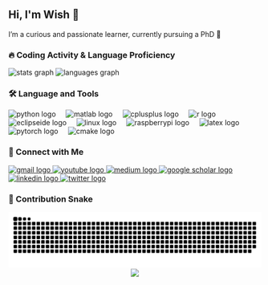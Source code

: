 ## Hi, I'm Wish 🤗


I’m a curious and passionate learner, currently pursuing a PhD 🌟




### 🔥 Coding Activity & Language Proficiency

<div align="left">
  <img src="https://github-readme-stats.vercel.app/api?username=wish44165&hide_title=false&hide_rank=false&show_icons=true&include_all_commits=true&count_private=true&disable_animations=false&theme=dracula&locale=en&hide_border=false" height="200" alt="stats graph"  />
  <img src="https://github-readme-stats.vercel.app/api/top-langs?username=wish44165&locale=en&hide_title=false&layout=compact&card_width=320&langs_count=5&theme=dracula&hide_border=false" height="200" alt="languages graph"  />
</div>




### 🛠 Language and Tools

<div align="left">
  <img src="https://skillicons.dev/icons?i=py" height="40" alt="python logo"  />
  <img width="12" />
  <img src="https://skillicons.dev/icons?i=matlab" height="40" alt="matlab logo"  />
  <img width="12" />
  <img src="https://skillicons.dev/icons?i=cpp" height="40" alt="cplusplus logo"  />
  <img width="12" />
  <img src="https://skillicons.dev/icons?i=r" height="40" alt="r logo"  />
  <img width="12" />
  <img src="https://skillicons.dev/icons?i=eclipse" height="40" alt="eclipseide logo"  />
  <img width="12" />
  <img src="https://skillicons.dev/icons?i=linux" height="40" alt="linux logo"  />
  <img width="12" />
  <img src="https://skillicons.dev/icons?i=raspberrypi" height="40" alt="raspberrypi logo"  />
  <img width="12" />
  <img src="https://skillicons.dev/icons?i=latex" height="40" alt="latex logo"  />
  <img width="12" />
  <img src="https://skillicons.dev/icons?i=pytorch" height="40" alt="pytorch logo"  />
  <img width="12" />
  <img src="https://skillicons.dev/icons?i=cmake" height="40" alt="cmake logo"  />
</div>




### 📡 Connect with Me

<div align="left">

  <!-- Gmail -->
  <a href="mailto:yuhsi@student.unimelb.edu.au" target="_blank">
    <img src="https://img.shields.io/static/v1?message=Gmail&logo=gmail&label=&color=D14836&logoColor=white&labelColor=&style=for-the-badge" height="25" alt="gmail logo" />
  </a>

  <!-- YouTube -->
  <a href="https://youtube.com/@wish44165?si=MOUAd4fYJwNdwhWz" target="_blank">
    <img src="https://img.shields.io/static/v1?message=Youtube&logo=youtube&label=&color=FF0000&logoColor=white&labelColor=&style=for-the-badge" height="25" alt="youtube logo" />
  </a>

  <!-- Medium -->
  <a href="https://medium.com/@scofield44165" target="_blank">
    <img src="https://img.shields.io/badge/Medium-12100E?style=for-the-badge&logo=medium&logoColor=white" height="25" alt="medium logo" />
  </a>
  
  <!-- Google Scholar -->
  <a href="https://scholar.google.com.au/citations?user=kcD42qYAAAAJ&hl=en" target="_blank">
    <img src="https://img.shields.io/badge/Google%20Scholar-4285F4?style=for-the-badge&logo=google-scholar&logoColor=white" height="25" alt="google scholar logo" />
  </a>

  <!-- LinkedIn -->
  <a href="https://www.linkedin.com/in/yu-hsi-chen-28a06b236/" target="_blank">
    <img src="https://img.shields.io/static/v1?message=LinkedIn&logo=linkedin&label=&color=0077B5&logoColor=white&labelColor=&style=for-the-badge" height="25" alt="linkedin logo" />
  </a>

  <!-- X -->
  <a href="https://x.com/yuhsi44165" target="_blank">
    <img src="https://img.shields.io/static/v1?message=Twitter&logo=twitter&label=&color=1DA1F2&logoColor=white&labelColor=&style=for-the-badge" height="25" alt="twitter logo"  />
  </a>
  
</div>




### 🐍 Contribution Snake

<img src="https://raw.githubusercontent.com/wish44165/wish44165/output/snake.svg" alt="Snake animation" />



<div align="center">
  <img src="https://visitor-badge.laobi.icu/badge?page_id=wish44165.wish44165&right_color=purple" />
</div>

